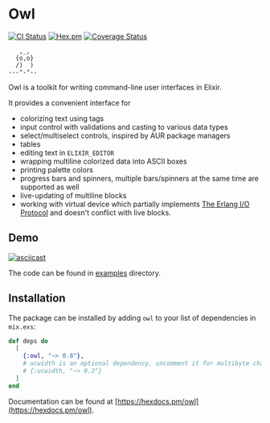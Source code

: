 # Owl
[![CI Status](https://github.com/fuelen/owl/actions/workflows/ci.yml/badge.svg)](https://github.com/fuelen/owl/actions)
[![Hex.pm](https://img.shields.io/hexpm/v/owl.svg)](https://hex.pm/packages/owl)
[![Coverage Status](https://coveralls.io/repos/github/fuelen/owl/badge.svg?branch=main)](https://coveralls.io/github/fuelen/owl?branch=main)
```
   ,_,
  {o,o}
  /)  )
---"-"--
```
Owl is a toolkit for writing command-line user interfaces in Elixir.

It provides a convenient interface for

* colorizing text using tags
* input control with validations and casting to various data types
* select/multiselect controls, inspired by AUR package managers
* tables
* editing text in `ELIXIR_EDITOR`
* wrapping multiline colorized data into ASCII boxes
* printing palette colors
* progress bars and spinners, multiple bars/spinners at the same time are supported as well
* live-updating of multiline blocks
* working with virtual device which partially implements
[The Erlang I/O Protocol](https://www.erlang.org/doc/apps/stdlib/io_protocol.html) and doesn't conflict with live blocks.

## Demo
[![asciicast](https://asciinema.org/a/vOL2PtAEWB88S9G93Iojwprj2.svg)](https://asciinema.org/a/vOL2PtAEWB88S9G93Iojwprj2)

The code can be found  in [examples](https://github.com/fuelen/owl/tree/main/examples) directory.

## Installation

The package can be installed by adding `owl` to your list of dependencies in `mix.exs`:

```elixir
def deps do
  [
    {:owl, "~> 0.8"},
    # ucwidth is an optional dependency, uncomment it for multibyte characters support (emoji, etc)
    # {:ucwidth, "~> 0.2"}
  ]
end
```
Documentation can be found at [https://hexdocs.pm/owl](https://hexdocs.pm/owl).
